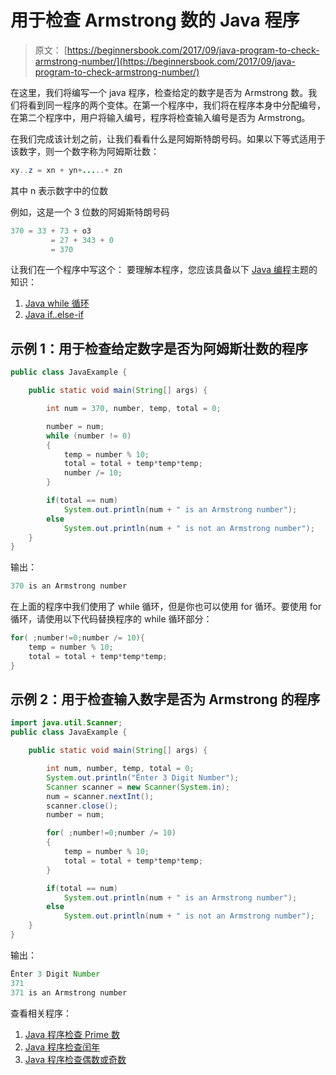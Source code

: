 # 用于检查 Armstrong 数的 Java 程序

> 原文： [https://beginnersbook.com/2017/09/java-program-to-check-armstrong-number/](https://beginnersbook.com/2017/09/java-program-to-check-armstrong-number/)

在这里，我们将编写一个 java 程序，检查给定的数字是否为 Armstrong 数。我们将看到同一程序的两个变体。在第一个程序中，我们将在程序本身中分配编号，在第二个程序中，用户将输入编号，程序将检查输入编号是否为 Armstrong。

在我们完成该计划之前，让我们看看什么是阿姆斯特朗号码。如果以下等式适用于该数字，则一个数字称为阿姆斯壮数：

```java
xy..z = xn + yn+.....+ zn
```

其中 n 表示数字中的位数

例如，这是一个 3 位数的阿姆斯特朗号码

```java
370 = 33 + 73 + o3
         = 27 + 343 + 0
         = 370

```

让我们在一个程序中写这个：
要理解本程序，您应该具备以下 [Java 编程](https://beginnersbook.com/java-tutorial-for-beginners-with-examples/)主题的知识：

1.  [Java while 循环](https://beginnersbook.com/2015/03/while-loop-in-java-with-examples/)
2.  [Java if..else-if](https://beginnersbook.com/2017/08/if-else-statement-in-java/)

## 示例 1：用于检查给定数字是否为阿姆斯壮数的程序

```java
public class JavaExample {

    public static void main(String[] args) {

        int num = 370, number, temp, total = 0;

        number = num;
        while (number != 0)
        {
            temp = number % 10;
            total = total + temp*temp*temp;
            number /= 10;
        }

        if(total == num)
            System.out.println(num + " is an Armstrong number");
        else
            System.out.println(num + " is not an Armstrong number");
    }
}
```

输出：

```java
370 is an Armstrong number
```

在上面的程序中我们使用了 while 循环，但是你也可以使用 for 循环。要使用 for 循环，请使用以下代码替换程序的 while 循环部分：

```java
for( ;number!=0;number /= 10){
    temp = number % 10;
    total = total + temp*temp*temp;
}
```

## 示例 2：用于检查输入数字是否为 Armstrong 的程序

```java
import java.util.Scanner;
public class JavaExample {

    public static void main(String[] args) {

        int num, number, temp, total = 0;
        System.out.println("Ënter 3 Digit Number");
        Scanner scanner = new Scanner(System.in);
        num = scanner.nextInt();
        scanner.close();
        number = num;

        for( ;number!=0;number /= 10)
        {
            temp = number % 10;
            total = total + temp*temp*temp;
        }

        if(total == num)
            System.out.println(num + " is an Armstrong number");
        else
            System.out.println(num + " is not an Armstrong number");
    }
}
```

输出：

```java
Ënter 3 Digit Number
371
371 is an Armstrong number
```

查看相关程序：

1.  [Java 程序检查 Prime 数](https://beginnersbook.com/2014/01/java-program-to-check-prime-number/)
2.  [Java 程序检查闰年](https://beginnersbook.com/2017/09/java-program-to-check-leap-year/)
3.  [Java 程序检查偶数或奇数](https://beginnersbook.com/2014/02/java-program-to-check-even-or-odd-number/)